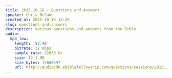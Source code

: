 ```yaml
---
title: 2015.10.18 - Questions and Answers
speaker: Chris McCann
created_at: 2015-10-18 13:20
slug: questions-and-answers
description: Various questions and answers from the Bible
audio:
  mp3_low:
    length: '52:46'
    bitrate: 32 Kbps
    sample_rate: 22050 Hz
    size: 12.1 MB
    size_bytes: 12666697
    url: http://audiocdn.ebiblefellowship.com/questions/sessions/2015.10.18_McCann_-_Questions_and_Answers.mp3
---
```

